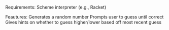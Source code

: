 Requirements:
Scheme interpreter (e.g., Racket)

Feautures:
Generates a random number
Prompts user to guess until correct
Gives hints on whether to guess higher/lower based off most recent guess
